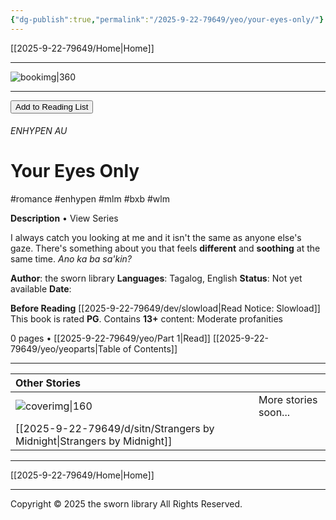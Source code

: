 ```yaml
---
{"dg-publish":true,"permalink":"/2025-9-22-79649/yeo/your-eyes-only/"}
---
```


[[2025-9-22-79649/Home\|Home]]

***
![bookimg|360](/img/user/2025-9-22-79649/yeo/yeostorage/yeocover.webp)
***
<button id="library-toggle" onclick="toggleLibrary()">Add to Reading List</button>

###### ENHYPEN AU
# Your Eyes Only
#romance #enhypen #mlm #bxb #wlm 

**Description** • View Series

I always catch you looking at me and it isn't the same as anyone else's gaze. There's something about you that feels **different** and **soothing** at the same time. 
*Ano ka ba sa'kin?* 

**Author**: the sworn library
**Languages**: Tagalog, English
**Status**: Not yet available
**Date**:

**Before Reading**
[[2025-9-22-79649/dev/slowload\|Read Notice: Slowload]]
This book is rated **PG**.
Contains **13+** content:
Moderate profanities

0 pages • [[2025-9-22-79649/yeo/Part 1\|Read]]
[[2025-9-22-79649/yeo/yeoparts\|Table of Contents]]


***

| Other Stories                    |                      |
| :------------------------------- | -------------------- |
| ![coverimg\|160](/img/user/2025-9-22-79649/d/sitn/sitncover.webp) | More stories soon... |
| [[2025-9-22-79649/d/sitn/Strangers by Midnight\|Strangers by Midnight]]  |                      |

***

[[2025-9-22-79649/Home\|Home]]

***

Copyright © 2025 the sworn library
All Rights Reserved.

<script src="https://starryxoxo.github.io/treeajmgar/src/helpers/addtolist.js"></script>
<script src="https://starryxoxo.github.io/treeajmgar/src/helpers/protect-images.js"></script>
<script src="https://starryxoxo.github.io/treeajmgar/src/helpers/lazy.js"></script>